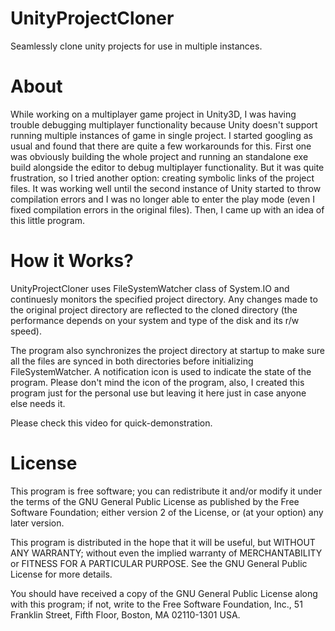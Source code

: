 # UnityProjectCloner
Seamlessly clone unity projects for use in multiple instances.

# About
While working on a multiplayer game project in Unity3D, I was having trouble debugging multiplayer functionality because Unity doesn't support
running multiple instances of game in single project. I started googling as usual and found that there are quite a few workarounds for this.
First one was obviously building the whole project and running an standalone exe build alongside the editor to debug multiplayer functionality. 
But it was quite frustration, so I tried another option: creating symbolic links of the project files. It was working well until the second instance of Unity
started to throw compilation errors and I was no longer able to enter the play mode (even I fixed compilation errors in the original files). 
Then, I came up with an idea of this little program. 

# How it Works?
UnityProjectCloner uses FileSystemWatcher class of System.IO and continuesly monitors the specified project directory. Any changes made to the 
original project directory are reflected to the cloned directory (the performance depends on your system and type of the disk and its r/w speed). 

The program also synchronizes the project directory at startup to make sure all the files are synced in both directories before initializing FileSystemWatcher. 
A notification icon is used to indicate the state of the program. 
Please don't mind the icon of the program, also, I created this program just for the personal use but leaving it here just in case anyone else needs it. 

Please check this video for quick-demonstration. 

# License
This program is free software; you can redistribute it and/or modify
it under the terms of the GNU General Public License as published by
the Free Software Foundation; either version 2 of the License, or
(at your option) any later version.

This program is distributed in the hope that it will be useful,
but WITHOUT ANY WARRANTY; without even the implied warranty of
MERCHANTABILITY or FITNESS FOR A PARTICULAR PURPOSE.  See the
GNU General Public License for more details.

You should have received a copy of the GNU General Public License along
with this program; if not, write to the Free Software Foundation, Inc.,
51 Franklin Street, Fifth Floor, Boston, MA 02110-1301 USA.
